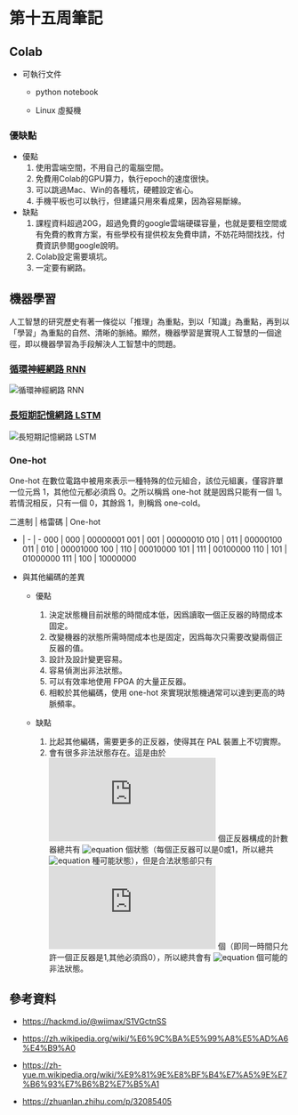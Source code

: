 # 第十五周筆記

## Colab

* 可執行文件
  
  * python notebook

  * Linux 虛擬機

### 優缺點

* 優點
  1. 使用雲端空間，不用自己的電腦空間。
  1. 免費用Colab的GPU算力，執行epoch的速度很快。
  1. 可以跳過Mac、Win的各種坑，硬體設定省心。
  1. 手機平板也可以執行，但建議只用來看成果，因為容易斷線。
* 缺點
  1. 課程資料超過20G，超過免費的google雲端硬碟容量，也就是要租空間或有免費的教育方案，有些學校有提供校友免費申請，不妨花時間找找，付費資訊參閱google說明。
  1. Colab設定需要填坑。
  1. 一定要有網路。

## 機器學習

人工智慧的研究歷史有著一條從以「推理」為重點，到以「知識」為重點，再到以「學習」為重點的自然、清晰的脈絡。顯然，機器學習是實現人工智慧的一個途徑，即以機器學習為手段解決人工智慧中的問題。

### [循環神經網路 RNN](./week14.md#循環神經網路-rnn)

![循環神經網路 RNN](https://upload.wikimedia.org/wikipedia/commons/thumb/b/b5/Recurrent_neural_network_unfold.svg/1200px-Recurrent_neural_network_unfold.svg.png)

### [長短期記憶網路 LSTM](./week14.md#長短期記憶網路-lstm)

![長短期記憶網路 LSTM](https://pic2.zhimg.com/80/v2-556c74f0e025a47fea05dc0f76ea775d_1440w.jpg)

### One-hot

One-hot 在數位電路中被用來表示一種特殊的位元組合，該位元組裏，僅容許單一位元爲 1，其他位元都必須爲 0。之所以稱爲 one-hot 就是因爲只能有一個 1。若情況相反，只有一個 0，其餘爲 1，則稱爲 one-cold。

二進制 | 格雷碼 | One-hot
- | - | -
000 | 000 | 00000001
001 | 001 | 00000010
010 | 011 | 00000100
011 | 010 | 00001000
100 | 110 | 00010000
101 | 111 | 00100000
110 | 101 | 01000000
111 | 100 | 10000000

* 與其他編碼的差異

  * 優點

    1. 決定狀態機目前狀態的時間成本低，因爲讀取一個正反器的時間成本固定。
    1. 改變機器的狀態所需時間成本也是固定，因爲每次只需要改變兩個正反器的值。
    1. 設計及設計變更容易。
    1. 容易偵測出非法狀態。
    1. 可以有效率地使用 FPGA 的大量正反器。
    1. 相較於其他編碼，使用 one-hot 來實現狀態機通常可以達到更高的時脈頻率。

  * 缺點
    1. 比起其他編碼，需要更多的正反器，使得其在 PAL 裝置上不切實際。
    1. 會有很多非法狀態存在。這是由於 ![equation](https://latex.codecogs.com/svg.latex?N) 個正反器構成的計數器總共有 ![equation](https://latex.codecogs.com/svg.latex?2^N) 個狀態（每個正反器可以是0或1，所以總共 ![equation](https://latex.codecogs.com/svg.latex?2^N) 種可能狀態），但是合法狀態卻只有 ![equation](https://latex.codecogs.com/svg.latex?N) 個（即同一時間只允許一個正反器是1,其他必須爲0），所以總共會有 ![equation](https://latex.codecogs.com/svg.latex?2^N-N) 個可能的非法狀態。

## 參考資料

* <https://hackmd.io/@wiimax/S1VGctnSS>

* <https://zh.wikipedia.org/wiki/%E6%9C%BA%E5%99%A8%E5%AD%A6%E4%B9%A0>

* <https://zh-yue.m.wikipedia.org/wiki/%E9%81%9E%E8%BF%B4%E7%A5%9E%E7%B6%93%E7%B6%B2%E7%B5%A1>

* <https://zhuanlan.zhihu.com/p/32085405>
